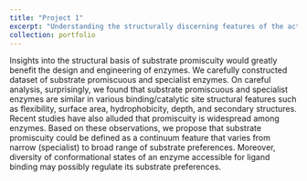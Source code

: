 ```yaml
---
title: "Project 1"
excerpt: "Understanding the structurally discerning features of the active site of substrate promiscuous and specialist enzymes. <br/><img src='../images/p1.png'>"
collection: portfolio
---
```


Insights into the structural basis of substrate promiscuity would greatly benefit the design and engineering of enzymes. We carefully constructed dataset of substrate promiscuous and specialist enzymes. On careful analysis, surprisingly, we found that substrate promiscuous and specialist enzymes are similar in various binding/catalytic site structural features such as flexibility, surface area, hydrophobicity, depth, and secondary structures. Recent studies have also alluded that promiscuity is widespread among enzymes. Based on these observations, we propose that substrate promiscuity could be defined as a continuum feature that varies from narrow (specialist) to broad range of substrate preferences. Moreover, diversity of conformational states of an enzyme accessible for ligand binding may possibly regulate its substrate preferences.
